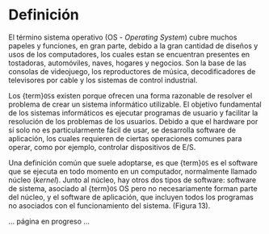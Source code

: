 
# Definición

El término sistema operativo (OS - _Operating System_) cubre muchos papeles y funciones, en gran parte, debido a la gran cantidad de diseños y usos de los computadores, los cuales estan se encuentran presentes en tostadoras, automóviles, naves, hogares y negocios. Son la base de las consolas de videojuego, los reproductores de música, decodificadores de televisores por cable y los sistemas de control industrial.

Los {term}`OS`s existen porque ofrecen una forma razonable de resolver el problema de crear un sistema informático utilizable. El objetivo fundamental de los sistemas informáticos es ejecutar programas de usuario y facilitar la resolución de los problemas de los usuarios. Debido a que el hardware por sí solo no es particularmente fácil de usar, se desarrolla software de aplicación, los cuales requieren de ciertas operaciones comunes para operar, como por ejemplo, controlar dispositivos de E/S.

Una definición común que suele adoptarse, es que {term}`OS` es el software que se ejecuta en todo momento en un computador, normalmente llamado núcleo (_kernel_). Junto al núcleo, hay otros dos tipos de software: software de sistema, asociado al {term}`OS` OS pero no necesariamente forman parte del núcleo, y el software de aplicación, que incluyen todos los programas no asociados con el funcionamiento del sistema. (Figura 13).

... página en progreso ...
